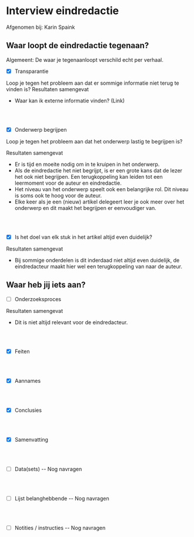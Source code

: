 # Interview eindredactie


Afgenomen bij: Karin Spaink

## Waar loopt de eindredactie tegenaan?




Algemeent:
De waar je tegenaanloopt verschild echt per verhaal.


- [x] Transparantie

Loop je tegen het probleem aan dat er sommige informatie niet terug te vinden is?
Resultaten samengevat

* Waar kan ik externe informatie vinden? (Link)

<br><br>

- [x] Onderwerp begrijpen

Loop je tegen het probleem aan dat het onderwerp lastig te begrijpen is?

Resultaten samengevat
* Er is tijd en moeite nodig om in te kruipen in het onderwerp.
* Als de eindredactie het niet begrijpt, is er een grote kans dat de lezer het ook niet begrijpen. Een terugkoppeling kan leiden tot een leermoment voor de auteur en eindredactie.
* Het niveau van het onderwerp speelt ook een belangrijke rol. Dit niveau is soms ook te hoog voor de auteur.
* Elke keer als je een (nieuw) artikel delegeert leer je ook meer over het onderwerp en dit maakt het begrijpen er eenvoudiger van.




<br><br>

- [x] Is het doel van elk stuk in het artikel altijd even duidelijk?

Resultaten samengevat
* Bij sommige onderdelen is dit inderdaad niet altijd even duidelijk, de eindredacteur maakt hier wel een terugkoppeling van naar de auteur.

## Waar heb jij iets aan?

- [ ] Onderzoeksproces

Resultaten samengevat

* Dit is niet altijd relevant voor de eindredacteur.

<br><br>

- [x] Feiten

<br><br>

- [x] Aannames

<br><br>

- [x] Conclusies

<br><br>

- [x] Samenvatting

<br><br>

- [ ] Data(sets)
-- Nog navragen

<br><br>

- [ ] Lijst belanghebbende
-- Nog navragen

<br><br>

- [ ] Notities / instructies
-- Nog navragen

